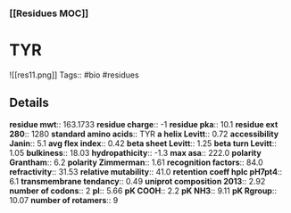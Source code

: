### [[Residues MOC]]
# TYR
![[res11.png]]
Tags:: #bio #residues
## Details
**residue mwt**:: 163.1733
**residue charge**:: -1
**residue pka**:: 10.1
**residue ext 280**:: 1280
**standard amino acids**:: TYR
**a helix Levitt**:: 0.72
**accessibility Janin**:: 5.1
**avg flex index**:: 0.42
**beta sheet Levitt**:: 1.25
**beta turn Levitt**:: 1.05
**bulkiness**:: 18.03
**hydropathicity**:: -1.3
**max asa**:: 222.0
**polarity Grantham**:: 6.2
**polarity Zimmerman**:: 1.61
**recognition factors**:: 84.0
**refractivity**:: 31.53
**relative mutability**:: 41.0
**retention coeff hplc pH7pt4**:: 6.1
**transmembrane tendancy**:: 0.49
**uniprot composition 2013**:: 2.92
**number of codons**:: 2
**pI**:: 5.66
**pK COOH**:: 2.2
**pK NH3**:: 9.11
**pK Rgroup**:: 10.07
**number of rotamers**:: 9
